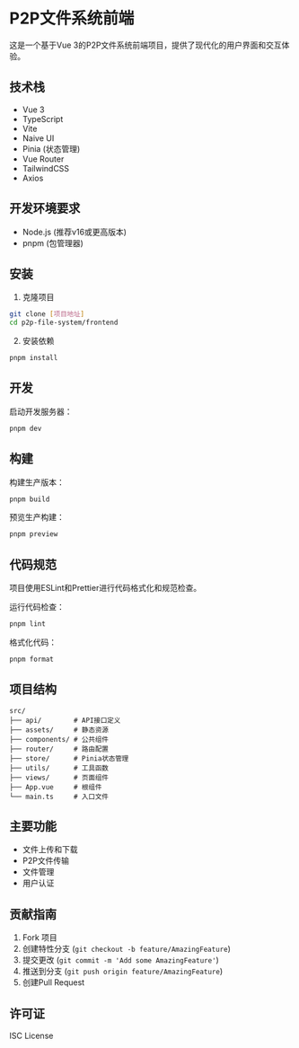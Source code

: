 # P2P文件系统前端

这是一个基于Vue 3的P2P文件系统前端项目，提供了现代化的用户界面和交互体验。

## 技术栈

- Vue 3
- TypeScript
- Vite
- Naive UI
- Pinia (状态管理)
- Vue Router
- TailwindCSS
- Axios

## 开发环境要求

- Node.js (推荐v16或更高版本)
- pnpm (包管理器)

## 安装

1. 克隆项目
```bash
git clone [项目地址]
cd p2p-file-system/frontend
```

2. 安装依赖
```bash
pnpm install
```

## 开发

启动开发服务器：
```bash
pnpm dev
```

## 构建

构建生产版本：
```bash
pnpm build
```

预览生产构建：
```bash
pnpm preview
```

## 代码规范

项目使用ESLint和Prettier进行代码格式化和规范检查。

运行代码检查：
```bash
pnpm lint
```

格式化代码：
```bash
pnpm format
```

## 项目结构

```
src/
├── api/        # API接口定义
├── assets/     # 静态资源
├── components/ # 公共组件
├── router/     # 路由配置
├── store/      # Pinia状态管理
├── utils/      # 工具函数
├── views/      # 页面组件
├── App.vue     # 根组件
└── main.ts     # 入口文件
```

## 主要功能

- 文件上传和下载
- P2P文件传输
- 文件管理
- 用户认证

## 贡献指南

1. Fork 项目
2. 创建特性分支 (`git checkout -b feature/AmazingFeature`)
3. 提交更改 (`git commit -m 'Add some AmazingFeature'`)
4. 推送到分支 (`git push origin feature/AmazingFeature`)
5. 创建Pull Request

## 许可证

ISC License 